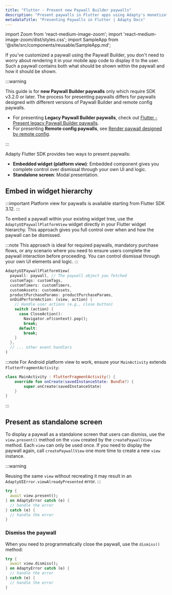 ```yaml
---
title: "Flutter - Present new Paywall Builder paywalls"
description: "Present paywalls in Flutter apps using Adapty's monetization features."
metadataTitle: "Presenting Paywalls in Flutter | Adapty Docs"
---
```


import Zoom from 'react-medium-image-zoom';
import 'react-medium-image-zoom/dist/styles.css';
import SampleApp from '@site/src/components/reusable/SampleApp.md'; 

If you've customized a paywall using the Paywall Builder, you don't need to worry about rendering it in your mobile app code to display it to the user. Such a paywall contains both what should be shown within the paywall and how it should be shown.

:::warning

This guide is for **new Paywall Builder paywalls** only which require SDK v3.2.0 or later. The process for presenting paywalls differs for paywalls designed with different versions of Paywall Builder and remote config paywalls.

- For presenting **Legacy Paywall Builder paywalls**, check out [Flutter - Present legacy Paywall Builder paywalls](flutter-present-paywalls-legacy).
- For presenting **Remote config paywalls**, see [Render paywall designed by remote config](present-remote-config-paywalls).

:::

Adapty Flutter SDK provides two ways to present paywalls:

- **Embedded widget (platform view)**: Embedded component gives you complete control over dismissal through your own UI and logic. 
- **Standalone screen**: Modal presentation.

## Embed in widget hierarchy

:::important
Platform view for paywalls is available starting from Flutter SDK 3.12.
:::

To embed a paywall within your existing widget tree, use the `AdaptyUIPaywallPlatformView` widget directly in your Flutter widget hierarchy. This approach gives you full control over when and how the paywall can be dismissed.

:::note
This approach is ideal for required paywalls, mandatory purchase flows, or any scenario where you need to ensure users complete the paywall interaction before proceeding. You can control dismissal through your own UI elements and logic.
:::

```dart showLineNumbers title="Flutter"
AdaptyUIPaywallPlatformView(
  paywall: paywall, // The paywall object you fetched
  customTags: customTags,
  customTimers: customTimers,
  customAssets: customAssets,
  productPurchaseParams: productPurchaseParams,
  onDidPerformAction: (view, action) {
    // Handle user actions (e.g., close button)
    switch (action) {
      case CloseAction():
        Navigator.of(context).pop();
        break;
      default:
        break;
    }
  },
  // ... other event handlers
)
```

:::note 
For Android platform view to work, ensure your `MainActivity` extends `FlutterFragmentActivity`:

```kotlin showLineNumbers title="Kotlin"
class MainActivity : FlutterFragmentActivity() {
    override fun onCreate(savedInstanceState: Bundle?) {
        super.onCreate(savedInstanceState)
    }
}
```
:::


## Present as standalone screen

To display a paywall as a standalone screen that users can dismiss, use the `view.present()` method on the `view` created by the `createPaywallView` method. Each `view` can only be used once. If you need to display the paywall again, call `createPaywallView` one more time to create a new `view` instance.

:::warning

Reusing the same `view` without recreating it may result in an `AdaptyUIError.viewAlreadyPresented` error.
:::


```dart showLineNumbers title="Flutter"
try {
  await view.present();
} on AdaptyError catch (e) {
  // handle the error
} catch (e) {
  // handle the error
}
```

### Dismiss the paywall

When you need to programmatically close the paywall, use the `dismiss()` method:

```dart showLineNumbers title="Flutter"
try {
  await view.dismiss();
} on AdaptyError catch (e) {
  // handle the error
} catch (e) {
  // handle the error
}
```